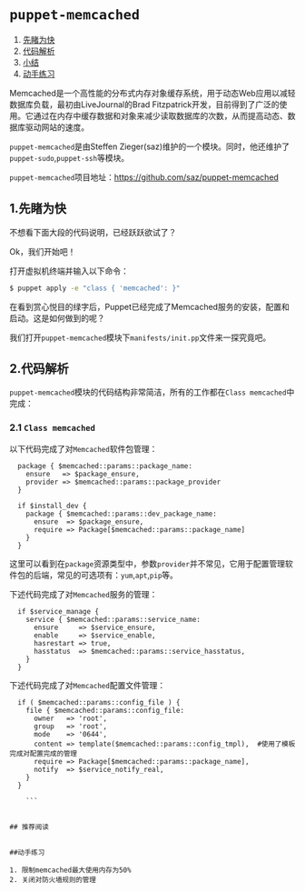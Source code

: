 # `puppet-memcached`

1. [先睹为快](#1.先睹为快)
2. [代码解析](#2.代码解析)
3. [小结](#小结) 
4. [动手练习](#动手练习)


Memcached是一个高性能的分布式内存对象缓存系统，用于动态Web应用以减轻数据库负载，最初由LiveJournal的Brad Fitzpatrick开发，目前得到了广泛的使用。它通过在内存中缓存数据和对象来减少读取数据库的次数，从而提高动态、数据库驱动网站的速度。

`puppet-memcached`是由Steffen Zieger(saz)维护的一个模块。同时，他还维护了`puppet-sudo`,`puppet-ssh`等模块。

`puppet-memcached`项目地址：https://github.com/saz/puppet-memcached

## 1.先睹为快

不想看下面大段的代码说明，已经跃跃欲试了？

Ok，我们开始吧！
   
打开虚拟机终端并输入以下命令：

```bash
$ puppet apply -e "class { 'memcached': }"
```

在看到赏心悦目的绿字后，Puppet已经完成了Memcached服务的安装，配置和启动。这是如何做到的呢？

我们打开`puppet-memcached`模块下`manifests/init.pp`文件来一探究竟吧。


## 2.代码解析

`puppet-memcached`模块的代码结构非常简洁，所有的工作都在`Class memcached`中完成：

### 2.1 `Class memcached`

以下代码完成了对`Memcached`软件包管理：

```puppet
  package { $memcached::params::package_name:
    ensure   => $package_ensure,
    provider => $memcached::params::package_provider
  }

  if $install_dev {
    package { $memcached::params::dev_package_name:
      ensure  => $package_ensure,
      require => Package[$memcached::params::package_name]
    }
  }
```
这里可以看到在`package`资源类型中，参数`provider`并不常见，它用于配置管理软件包的后端，常见的可选项有：`yum`,`apt`,`pip`等。

下述代码完成了对`Memcached`服务的管理：

```puppet
  if $service_manage {
    service { $memcached::params::service_name:
      ensure     => $service_ensure,
      enable     => $service_enable,
      hasrestart => true,
      hasstatus  => $memcached::params::service_hasstatus,
    }
  }
```
下述代码完成了对`Memcached`配置文件管理：

```puppet
  if ( $memcached::params::config_file ) {
    file { $memcached::params::config_file:
      owner   => 'root',
      group   => 'root',
      mode    => '0644',
      content => template($memcached::params::config_tmpl),  #使用了模板完成对配置完成的管理
      require => Package[$memcached::params::package_name],
      notify  => $service_notify_real,
    }
  }

    ```

  
## 推荐阅读
  
  
##动手练习
  
1. 限制memcached最大使用内存为50%
2. 关闭对防火墙规则的管理
